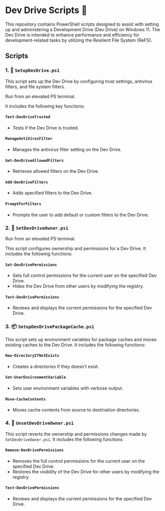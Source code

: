 # Dev Drive Scripts 📜

This repository contains PowerShell scripts designed to assist with setting up and administering a Development Drive (Dev Drive) on Windows 11. The Dev Drive is intended to enhance performance and efficiency for development-related tasks by utilizing the Resilient File System (ReFS).

## Scripts

### 1. 💽 `SetupDevDrive.ps1`

This script sets up the Dev Drive by configuring trust settings, antivirus filters, and file system filters. 

Run from an elevated PS terminal. 

It includes the following key functions:

#### `Test-DevDriveTrusted`

- Tests if the Dev Drive is trusted.

#### `ManageAntiVirusFilter`

- Manages the antivirus filter setting on the Dev Drive.

#### `Get-DevDriveAllowedFilters`

- Retrieves allowed filters on the Dev Drive.

#### `Add-DevDriveFilters`

- Adds specified filters to the Dev Drive.

#### `PromptForFilters`

- Prompts the user to add default or custom filters to the Dev Drive.

### 2. 👤 `SetDevDriveOwner.ps1`

Run from an elevated PS terminal. 

This script configures ownership and permissions for a Dev Drive. It includes the following functions:

#### `Set-DevDrivePermissions`

- Sets full control permissions for the current user on the specified Dev Drive.
- Hides the Dev Drive from other users by modifying the registry.

#### `Test-DevDrivePermissions`

- Reviews and displays the current permissions for the specified Dev Drive.

### 3. 📦 `SetupDevDrivePackageCache.ps1`

This script sets up environment variables for package caches and moves existing caches to the Dev Drive. It includes the following functions:

#### `New-DirectoryIfNotExists`

- Creates a directories if they doesn't exist.

#### `Set-UserEnvironmentVariable`

- Sets user environment variables with verbose output.

#### `Move-CacheContents`

- Moves cache contents from source to destination directories.

### 4. 🚫 `UnsetDevDriveOwner.ps1`

This script reverts the ownership and permissions changes made by `SetDevDriveOwner.ps1`. It includes the following functions:

#### `Remove-DevDrivePermissions`

- Removes the full control permissions for the current user on the specified Dev Drive.
- Restores the visibility of the Dev Drive for other users by modifying the registry.

#### `Test-DevDrivePermissions`

- Reviews and displays the current permissions for the specified Dev Drive.
